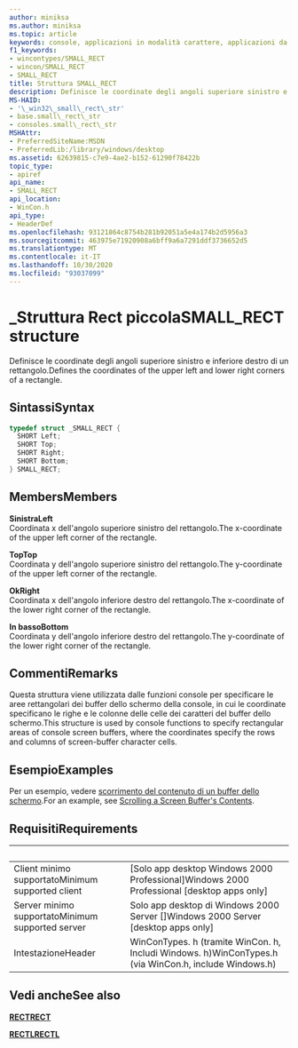 ```yaml
---
author: miniksa
ms.author: miniksa
ms.topic: article
keywords: console, applicazioni in modalità carattere, applicazioni da riga di comando, applicazioni di terminale, api della console
f1_keywords:
- wincontypes/SMALL_RECT
- wincon/SMALL_RECT
- SMALL_RECT
title: Struttura SMALL_RECT
description: Definisce le coordinate degli angoli superiore sinistro e inferiore destro di un rettangolo.
MS-HAID:
- '\_win32\_small\_rect\_str'
- base.small\_rect\_str
- consoles.small\_rect\_str
MSHAttr:
- PreferredSiteName:MSDN
- PreferredLib:/library/windows/desktop
ms.assetid: 62639815-c7e9-4ae2-b152-61290f78422b
topic_type:
- apiref
api_name:
- SMALL_RECT
api_location:
- WinCon.h
api_type:
- HeaderDef
ms.openlocfilehash: 93121864c8754b281b92051a5e4a174b2d5956a3
ms.sourcegitcommit: 463975e71920908a6bff9a6a7291ddf3736652d5
ms.translationtype: MT
ms.contentlocale: it-IT
ms.lasthandoff: 10/30/2020
ms.locfileid: "93037099"
---
```

# <a name="small_rect-structure"></a><span data-ttu-id="a898a-104">\_Struttura Rect piccola</span><span class="sxs-lookup"><span data-stu-id="a898a-104">SMALL\_RECT structure</span></span>

<span data-ttu-id="a898a-105">Definisce le coordinate degli angoli superiore sinistro e inferiore destro di un rettangolo.</span><span class="sxs-lookup"><span data-stu-id="a898a-105">Defines the coordinates of the upper left and lower right corners of a rectangle.</span></span>

## <a name="syntax"></a><span data-ttu-id="a898a-106">Sintassi</span><span class="sxs-lookup"><span data-stu-id="a898a-106">Syntax</span></span>

```C
typedef struct _SMALL_RECT {
  SHORT Left;
  SHORT Top;
  SHORT Right;
  SHORT Bottom;
} SMALL_RECT;
```

## <a name="members"></a><span data-ttu-id="a898a-107">Members</span><span class="sxs-lookup"><span data-stu-id="a898a-107">Members</span></span>

<span data-ttu-id="a898a-108">**Sinistra**</span><span class="sxs-lookup"><span data-stu-id="a898a-108">**Left**</span></span>  
<span data-ttu-id="a898a-109">Coordinata x dell'angolo superiore sinistro del rettangolo.</span><span class="sxs-lookup"><span data-stu-id="a898a-109">The x-coordinate of the upper left corner of the rectangle.</span></span>

<span data-ttu-id="a898a-110">**Top**</span><span class="sxs-lookup"><span data-stu-id="a898a-110">**Top**</span></span>  
<span data-ttu-id="a898a-111">Coordinata y dell'angolo superiore sinistro del rettangolo.</span><span class="sxs-lookup"><span data-stu-id="a898a-111">The y-coordinate of the upper left corner of the rectangle.</span></span>

<span data-ttu-id="a898a-112">**Ok**</span><span class="sxs-lookup"><span data-stu-id="a898a-112">**Right**</span></span>  
<span data-ttu-id="a898a-113">Coordinata x dell'angolo inferiore destro del rettangolo.</span><span class="sxs-lookup"><span data-stu-id="a898a-113">The x-coordinate of the lower right corner of the rectangle.</span></span>

<span data-ttu-id="a898a-114">**In basso**</span><span class="sxs-lookup"><span data-stu-id="a898a-114">**Bottom**</span></span>  
<span data-ttu-id="a898a-115">Coordinata y dell'angolo inferiore destro del rettangolo.</span><span class="sxs-lookup"><span data-stu-id="a898a-115">The y-coordinate of the lower right corner of the rectangle.</span></span>

## <a name="remarks"></a><span data-ttu-id="a898a-116">Commenti</span><span class="sxs-lookup"><span data-stu-id="a898a-116">Remarks</span></span>

<span data-ttu-id="a898a-117">Questa struttura viene utilizzata dalle funzioni console per specificare le aree rettangolari dei buffer dello schermo della console, in cui le coordinate specificano le righe e le colonne delle celle dei caratteri del buffer dello schermo.</span><span class="sxs-lookup"><span data-stu-id="a898a-117">This structure is used by console functions to specify rectangular areas of console screen buffers, where the coordinates specify the rows and columns of screen-buffer character cells.</span></span>

## <a name="examples"></a><span data-ttu-id="a898a-118">Esempio</span><span class="sxs-lookup"><span data-stu-id="a898a-118">Examples</span></span>

<span data-ttu-id="a898a-119">Per un esempio, vedere [scorrimento del contenuto di un buffer dello schermo](scrolling-a-screen-buffer-s-contents.md).</span><span class="sxs-lookup"><span data-stu-id="a898a-119">For an example, see [Scrolling a Screen Buffer's Contents](scrolling-a-screen-buffer-s-contents.md).</span></span>

## <a name="requirements"></a><span data-ttu-id="a898a-120">Requisiti</span><span class="sxs-lookup"><span data-stu-id="a898a-120">Requirements</span></span>

| &nbsp; | &nbsp; |
|-|-|
| <span data-ttu-id="a898a-121">Client minimo supportato</span><span class="sxs-lookup"><span data-stu-id="a898a-121">Minimum supported client</span></span> | <span data-ttu-id="a898a-122">\[Solo app desktop Windows 2000 Professional\]</span><span class="sxs-lookup"><span data-stu-id="a898a-122">Windows 2000 Professional \[desktop apps only\]</span></span> |
| <span data-ttu-id="a898a-123">Server minimo supportato</span><span class="sxs-lookup"><span data-stu-id="a898a-123">Minimum supported server</span></span> | <span data-ttu-id="a898a-124">Solo app desktop di Windows 2000 Server \[\]</span><span class="sxs-lookup"><span data-stu-id="a898a-124">Windows 2000 Server \[desktop apps only\]</span></span> |
| <span data-ttu-id="a898a-125">Intestazione</span><span class="sxs-lookup"><span data-stu-id="a898a-125">Header</span></span> | <span data-ttu-id="a898a-126">WinConTypes. h (tramite WinCon. h, Includi Windows. h)</span><span class="sxs-lookup"><span data-stu-id="a898a-126">WinConTypes.h (via WinCon.h, include Windows.h)</span></span> |

## <a name="see-also"></a><span data-ttu-id="a898a-127">Vedi anche</span><span class="sxs-lookup"><span data-stu-id="a898a-127">See also</span></span>

[<span data-ttu-id="a898a-128">**RECT**</span><span class="sxs-lookup"><span data-stu-id="a898a-128">**RECT**</span></span>](https://msdn.microsoft.com/library/windows/desktop/dd162897)

[<span data-ttu-id="a898a-129">**RECTL**</span><span class="sxs-lookup"><span data-stu-id="a898a-129">**RECTL**</span></span>](https://msdn.microsoft.com/library/windows/desktop/dd162907)
